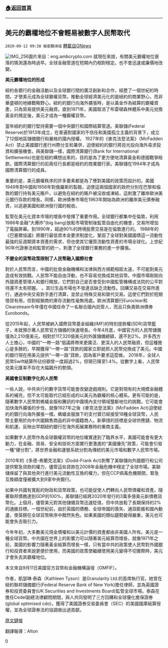 ###  [:house:返回首頁](https://github.com/ourhimalayas/txt)
---

## 美元的霸權地位不會輕易被數字人民幣取代
`2020-09-12 09:38 秘密翻译组` [轉載自GNews](https://gnews.org/zh-hant/350422/)

![IMG_256](https://s3.amazonaws.com/gnews-media-offload/wp-content/uploads/2020/09/12093052/1-68.png)圖片來自：eng.ambcrypto.com 
就現在來說，有關美元霸權地位衰落的猜測還為時過早。全球金融管道在短期內仍相對穩定。也不會迅速或廉價地改變。

**美元霸權地位的形成**

紐約各銀行的金融活動以及全球銀行間的廣泛創新和合作，經歷了一個世紀的時間，才使美元成為全球霸權貨幣。推動全球經濟美元化的是紐約的商業野心，而非華盛頓的地緣戰略野心。紐約的銀行向海外擴張時，是以黃金作為結算的霸權資產，只為貿易提供美元融資。直到1971年，美國取消了布雷頓森林體系中美元兌換黃金的規定後，美元才成為一種霸權貨幣。

當年紐約的銀行堅持需要一個中央銀行和國際結算管道。美聯儲(Federal Reserve)於1913年成立，在普遍對國家的不信任和美國孤立主義的背景下，成立了12個地區儲備銀行和嚴格的國內授權。 1927年的《麥克法登法案》（McFadden Act）禁止美國銀行進行州際分支和兼併，迫使紐約的銀行將目光投向海外尋求投資和擴張機會。與美聯儲一樣，國際清算銀行(Bank for International Settlements)也是在紐約構想出來的，目的是為了更方便地清算黃金和德國戰爭賠款。國際清算銀行的前兩任行長都是紐約的商業銀行家。美聯儲在1994年才成為國際清算銀行的成員。

重要的是，美元霸權秩序的許多要素都是為了應對美國的政策而設計的。美國1949年對中國和1956年對俄羅斯的製裁，迫使這兩個國家的政府分別在巴黎和倫敦的銀行持有美元賬戶，以避免在紐約的賬戶被沒收或凍結，這刺激了離岸歐洲美元銀行存款的增長。同樣，歐洲債券市場在1963年開始為歐洲的離岸美元債券融資，以逃避美國和歐洲發行國的稅收。

監管在美元化資本市場的增長中發揮了重要作用。全球銀行都集中在倫敦，利用1986年金融“大爆炸”(big bang)放鬆市場管制後監管自由化的機會，交易所增加了電腦屏幕。到1990年，超過90%的跨境股票交易是在倫敦進行的。 1988年的《巴塞爾協議》將銀行最低資本金要求制度化，鞏固了全球對美國國債這一流動性最強的反週期資本資產的需求，但也使其它優質流動性資產的市場全球化。上世紀90年代證券法和監管的統一，刺激了全球銀行業務的進一步擴張。

**不健全的貨幣政策限制了人民幣融入國際社會**

對於人民幣而言，中國的批發金融機構和法律與西方規範相距太遠，不可能對美元造成有效挑戰。人民幣不能自由浮動，也不容易兌換成其他貨幣。中國市場剛剛向外國資產管理人和銀行開放，它們對自己是否會受到中國監管機構或法院的公平對待還不太有把握。 。其衍生品市場也不發達且缺乏流動性。回購交易在交易所進行，通過中央交易對手進行清算，並禁止特殊交易和替代交易。這使它們對於短期借貸有用，但對經銷商的庫存流動性毫無用處。歐洲清算銀行Euroclear和Clearstream今年僅在中國任命了一名聯合國內託管人，而且只負責歐洲債券Eurobonds。

從2015年起，人民幣被納入國際貨幣基金組織(IMF)的特別提款權(SDR)貨幣籃子，本就預示著人民幣官方儲備的快速增長。今年4月底，中國官方的人民幣儲備僅為2,210億美元，相對於117,320億美元的外匯儲備總額，還不到2%。許多西方人士擔心，中國的“一帶一路”倡議將帶來更廣泛、更深入的人民幣融資，但這種擔心是多餘的，早期獲得“一帶一路”貸款的國家立即就把人民幣兌換成了美元。中國的銀行現在用美元提供“一帶一路”貸款，因為客戶要求這麼做。 2018年，全球人民幣Swift結算所佔份額曾一度超過2%，但現已降至1.4%。從數字上看，人民幣兌美元匯率不存在大幅飆升的勢頭。

**美國會反制數字化的人民幣**

一些人說，中共央行的數字貨幣可能會改變遊戲規則。它是對現有的大規模金融體系的補充，但不太可能取代已經形成的以美元為霸權的核心體系。更有可能的是，隨著數字人民幣對螞蟻金服和騰訊的中國境內支付領域壟斷地位的挑戰，它可能會加快海外擴張的步伐，就像1927年之後《麥克法登法案》(McFadden Act)迫使紐約的銀行向海外擴張一樣。螞蟻金服旗下的支付寶已經接受18種全球貨幣，人民幣主要用於向中共國銷售商品的非中國籍商人。新舉措的目標是全球供應鏈、物流和航運，反映出早期紐約銀行在海外拓展業務時的重商主義。

如果數字人民幣作為全球霸權貨幣的地位確實達到了臨界水平，美國可能會有更大動力，在金融、貿易、安全和技術方面實行更激進的“美國優先”政策，可能會引發一種“硬分割”，將世界金融和運營系統分割為傳統的美元市場和數字人民幣市場。

2010年的《多德-弗蘭克法案》(Dodd-Frank Act)剝奪了美聯儲向外國銀行和公司提供緊急貸款的權力，儘管這些貸款在2008年金融危機中穩定了全球市場。美聯儲保留了與其他央行進行美元流動性互換的權力，但在CCP病毒危機期間，緊急互換額度僅被擴大到9家中央銀行。

如果中共國有寬鬆的財政和貨幣政策，也可能促使人們轉向人民幣債權和資產。隨著聯邦債務達到GDP的100%，美聯儲已經將2020年發行的3萬多億美元新債務貨幣化。上個月，儘管美元對其他儲備貨幣迅速貶值，但中共放鬆了長期保持的2%的通脹目標。一個世紀前，由於英國的債務、全球帝國的喪失、通貨膨脹和國內動盪，使英鎊在全球貨幣秩序中黯然失色。如果美國的類似趨勢變得嚴重，美元也可能會失去吸引力。

今年年初，大多數美元現金債權和以美元計價的資產都由非美國人所有。美元是一種全球貨幣。中共國在世界上的影響力可以隨著美元結算而增長，就像1971年之前，美國的影響力隨著黃金結算而增長一樣，只有當中共的政策使人民幣對外國銀行和投資者來說更便於使用，而美國的政策使繼續使用美元變得不切實際時，美元才會失去其霸權地位。

本文來自9月11日美國官方貨幣和金融機構論壇（OMFIF）。

作者，凱瑟琳·泰森（Kathleen Tyson）是Granularity Ltd.的首席執行官。她曾在紐約聯邦儲備銀行(Federal Reserve Bank of New York)擔任律師，並為英國證券和投資委員會(UK Securities and Investments Board)監管全球市場。泰森在擔任Cedel副總法律顧問期間，與人共同發明了三方回購和全球優化擔保證券(global optimised cdo)，獲得了美國證券交易委員會（SEC）的美國國庫結算授權，並為全球證券法的協調做出過貢獻。

[原文鏈接](https://www.omfif.org/2020/09/chinas-dollar-pragmatism/)

翻譯報導：Alton

0

